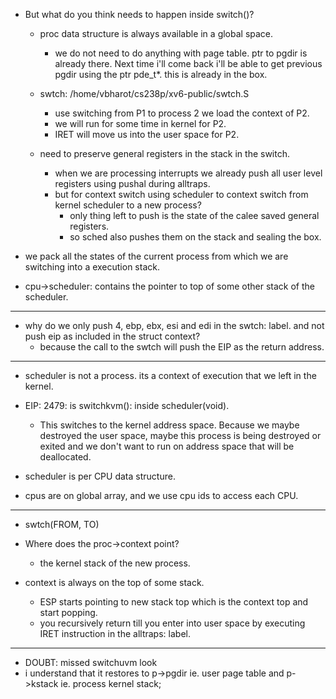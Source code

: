- But what do you think needs to happen inside  switch()?
    - proc data structure is always available in a global space.
        - we do not need to do anything with page table. ptr to pgdir is already there. Next time i'll come back i'll be able to get previous pgdir using the ptr pde_t*. this is already in the box.
    - swtch: /home/vbharot/cs238p/xv6-public/swtch.S
        - use switching from P1 to process 2 we load the context of P2.
        - we will run for some time in kernel for P2.
        - IRET will move us into the user space for P2.

    - need to preserve general registers in the stack in the switch.
        - when we are processing interrupts we already push all user level registers using pushal during alltraps.
        - but for context switch using scheduler to context switch from kernel scheduler to a new process?
            - only thing left to push is the state of the calee saved general registers.
            - so sched also pushes them on the stack and sealing the box.

- we pack all the states of the current process from which we are switching into a execution stack.
- cpu->scheduler: contains the pointer to top of some other stack of the scheduler.

---
- why do we only push 4, ebp, ebx, esi and edi in the swtch: label. and not push eip as included in the struct context?
    - because the call to the swtch will push the EIP as the return address.

---
- scheduler is not a process. its a context of execution that we left in the kernel.
- EIP: 2479: is switchkvm(): inside scheduler(void).
    - This switches to the kernel address space. Because we maybe destroyed the user space, maybe this process is being destroyed or exited and we don't want to run on address space that will be deallocated.

- scheduler is per CPU data structure.
- cpus are on global array, and we use cpu ids to access each CPU.
---
- swtch(FROM, TO)
- Where does the proc->context point?
    - the kernel stack of the new process.

- context is always on the top of some stack.
    - ESP starts pointing to new stack top which is the context top and start popping.
    - you recursively return till you enter into user space by executing IRET instruction in the alltraps: label.

---
- DOUBT: missed switchuvm look
- i understand that it restores to p->pgdir ie. user page table and p->kstack ie. process kernel stack;